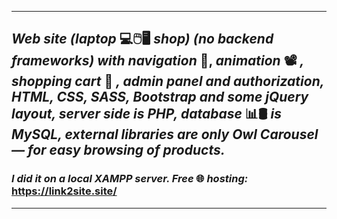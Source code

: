 ***
## _Web site (laptop_ 💻🖱️🖥️ _shop) (no backend frameworks) with navigation_ 🚩, _animation_ 📽️ _, shopping cart_ 🛒 _, admin panel and authorization, HTML, СSS, SASS, Bootstrap and some jQuery layout, server side is PHP, database_ 📊🛢️ _is MySQL, external libraries are only Owl Carousel — for easy browsing of products._ 
### _I did it on a local XAMPP server. Free_ 🌐 _hosting:_ https://link2site.site/
***
